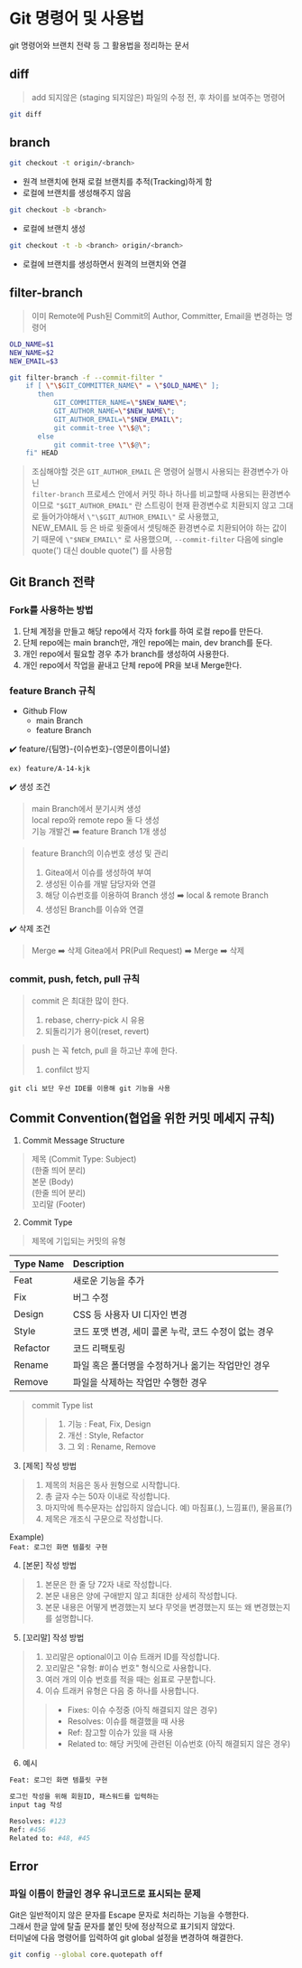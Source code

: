 # Git 명령어 및 사용법

git 명령어와 브랜치 전략 등 그 활용법을 정리하는 문서  

## diff

> add 되지않은 (staging 되지않은) 파일의 수정 전, 후 차이를 보여주는 명령어  

```bash
git diff
```  

## branch  

```bash
git checkout -t origin/<branch>
```

- 원격 브랜치에 현재 로컬 브랜치를 추적(Tracking)하게 함
- 로컬에 브랜치를 생성해주지 않음
```bash
git checkout -b <branch>
```

- 로컬에 브랜치 생성

```bash
git checkout -t -b <branch> origin/<branch>
```

- 로컬에 브랜치를 생성하면서 원격의 브랜치와 연결  
  
## filter-branch

> 이미 Remote에 Push된 Commit의 Author, Committer, Email을 변경하는 명령어  

```bash
OLD_NAME=$1
NEW_NAME=$2
NEW_EMAIL=$3

git filter-branch -f --commit-filter "
    if [ \"\$GIT_COMMITTER_NAME\" = \"$OLD_NAME\" ];
       then
	   	   GIT_COMMITTER_NAME=\"$NEW_NAME\";
	   	   GIT_AUTHOR_NAME=\"$NEW_NAME\";
           GIT_AUTHOR_EMAIL=\"$NEW_EMAIL\";
		   git commit-tree \"\$@\";							        
	   else							
	   	   git commit-tree \"\$@\";					
	fi" HEAD
```

> 조심해야할 것은 `GIT_AUTHOR_EMAIL` 은 명령어 실행시 사용되는 환경변수가 아닌  
> `filter-branch` 프로세스 안에서 커밋 하나 하나를 비교할때 사용되는 환경변수이므로 `"$GIT_AUTHOR_EMAIL"` 란 스트링이 현재 환경변수로 치환되지 않고 그대로 들어가야해서 `\"\$GIT_AUTHOR_EMAIL\"` 로 사용했고,  
> NEW_EMAIL 등 은 바로 윗줄에서 셋팅해준 환경변수로 치환되어야 하는 값이기 때문에 `\"$NEW_EMAIL\"` 로 사용했으며, `--commit-filter` 다음에 single quote(') 대신 double quote(") 를 사용함  

## Git Branch 전략

### Fork를 사용하는 방법

1. 단체 계정을 만들고 해당 repo에서 각자 fork를 하여 로컬 repo를 만든다.  
2. 단체 repo에는 main branch만, 개인 repo에는 main, dev branch를 둔다. 
3. 개인 repo에서 필요할 경우 추가 branch를 생성하여 사용한다.
4. 개인 repo에서 작업을 끝내고 단체 repo에 PR을 보내 Merge한다.

### feature Branch 규칙

- Github Flow
	- main Branch
	- feature Branch
  
✔️ feature/{팀명}-{이슈번호}-{영문이름이니셜}

```ex) feature/A-14-kjk```  

✔️ 생성 조건  

> main Branch에서 분기시켜 생성  
> local repo와 remote repo 둘 다 생성  
> 기능 개발건 ➡️ feature Branch 1개 생성  

> feature Branch의 이슈번호 생성 및 관리
> 
> 1) Gitea에서 이슈를 생성하여 부여
> 2) 생성된 이슈를 개발 담당자와 연결
> 3) 해당 이슈번호를 이용하여 Branch 생성 ➡️ local & remote Branch
> 4) 생성된 Branch를 이슈와 연결

✔️ 삭제 조건

> Merge ➡️ 삭제
> Gitea에서 PR(Pull Request) ➡️ Merge ➡️ 삭제

### commit, push, fetch, pull 규칙

> commit 은 최대한 많이 한다.
> 
> 1) rebase, cherry-pick 시 유용
> 2) 되돌리기가 용이(reset, revert)

> push 는 꼭 fetch, pull 을 하고난 후에 한다.
> 
> 1) confilct 방지

```git cli 보단 우선 IDE를 이용해 git 기능을 사용```

## Commit Convention(협업을 위한 커밋 메세지 규칙)

1. Commit Message Structure

> 제목 (Commit Type: Subject)  
> (한줄 띄어 분리)  
> 본문 (Body)  
> (한줄 띄어 분리)  
> 꼬리말 (Footer)  


2. Commit Type  

> 제목에 기입되는 커밋의 유형  
  
| Type Name | Description |
| :--- | :--- |
| Feat  | 새로운 기능을 추가|
| Fix  | 버그 수정  |
| Design | CSS 등 사용자 UI 디자인 변경 |
| Style | 코드 포맷 변경, 세미 콜론 누락, 코드 수정이 없는 경우 |
| Refactor | 코드 리팩토링 |
| Rename | 파일 혹은 폴더명을 수정하거나 옮기는 작업만인 경우 |
| Remove | 파일을 삭제하는 작업만 수행한 경우 |  
  
> commit Type list
>	> 1. 기능 : Feat, Fix, Design
>	> 2. 개선 : Style, Refactor
>	> 3. 그 외 : Rename, Remove
	
3. [제목] 작성 방법  

> 1. 제목의 처음은 동사 원형으로 시작합니다.
> 2. 총 글자 수는 50자 이내로 작성합니다.
> 3. 마지막에 특수문자는 삽입하지 않습니다. 예) 마침표(.), 느낌표(!), 물음표(?)
> 4.  제목은 개조식 구문으로 작성합니다.  

Example)  
```Feat: 로그인 화면 템플릿 구현```  
  
4. [본문] 작성 방법  

> 1. 본문은 한 줄 당 72자 내로 작성합니다.
> 2. 본문 내용은 양에 구애받지 않고 최대한 상세히 작성합니다.
> 3. 본문 내용은 어떻게 변경했는지 보다 무엇을 변경했는지 또는 왜 변경했는지를 설명합니다.  

5. [꼬리말] 작성 방법  

> 1. 꼬리말은 optional이고 이슈 트래커 ID를 작성합니다.
> 2. 꼬리말은 "유형: #이슈 번호" 형식으로 사용합니다.
> 3. 여러 개의 이슈 번호를 적을 때는 쉼표로 구분합니다.
> 4. 이슈 트래커 유형은 다음 중 하나를 사용합니다.
>	> - Fixes: 이슈 수정중 (아직 해결되지 않은 경우)
>	> - Resolves: 이슈를 해결했을 때 사용
>	> - Ref: 참고할 이슈가 있을 때 사용
>	> - Related to: 해당 커밋에 관련된 이슈번호 (아직 해결되지 않은 경우)  
  
6. 예시

```bash
Feat: 로그인 화면 템플릿 구현

로그인 작성을 위해 회원ID, 패스워드를 입력하는
input tag 작성

Resolves: #123  
Ref: #456
Related to: #48, #45
```  

## Error

### 파일 이름이 한글인 경우 유니코드로 표시되는 문제

Git은 일반적이지 않은 문자를 Escape 문자로 처리하는 기능을 수행한다.  
그래서 한글 앞에 탈출 문자를 붙인 탓에 정상적으로 표기되지 않았다.  
터미널에 다음 명령어를 입력하여 git global 설정을 변경하여 해결한다.  

```bash
git config --global core.quotepath off
```